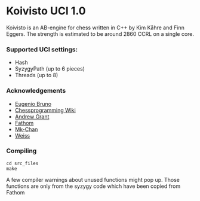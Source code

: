 # Koivisto UCI 1.0

Koivisto is an AB-engine for chess written in C++ by Kim Kåhre and Finn Eggers. The strength is estimated to be around 2860 CCRL on a single core.

### Supported UCI settings:
- Hash
- SyzygyPath (up to 6 pieces)
- Threads (up to 8)

### Acknowledgements
- [Eugenio Bruno](https://github.com/Eugenio-Bruno)
- [Chessprogramming Wiki](https://www.chessprogramming.org/Main_Page)
- [Andrew Grant](https://github.com/AndyGrant/Ethereal)
- [Fathom](https://github.com/jdart1/Fathom)
- [Mk-Chan](https://github.com/Mk-Chan)
- [Weiss](https://github.com/TerjeKir)

### Compiling

```
cd src_files
make
```

A few compiler warnings about unused functions might pop up. Those functions are only from the syzygy code which have been copied from Fathom



